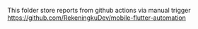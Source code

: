 This folder store reports from github actions via manual trigger https://github.com/RekeningkuDev/mobile-flutter-automation